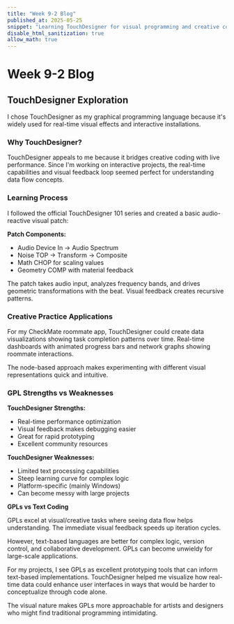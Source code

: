 ```yaml
---
title: "Week 9-2 Blog"
published_at: 2025-05-25
snippet: "Learning TouchDesigner for visual programming and creative coding"
disable_html_sanitization: true
allow_math: true
---
```


# Week 9-2 Blog

## TouchDesigner Exploration

I chose TouchDesigner as my graphical programming language because it's widely used for real-time visual effects and interactive installations.

### Why TouchDesigner?

TouchDesigner appeals to me because it bridges creative coding with live performance. Since I'm working on interactive projects, the real-time capabilities and visual feedback loop seemed perfect for understanding data flow concepts.

### Learning Process

I followed the official TouchDesigner 101 series and created a basic audio-reactive visual patch:

**Patch Components:**

- Audio Device In → Audio Spectrum
- Noise TOP → Transform → Composite
- Math CHOP for scaling values
- Geometry COMP with material feedback

The patch takes audio input, analyzes frequency bands, and drives geometric transformations with the beat. Visual feedback creates recursive patterns.

### Creative Practice Applications

For my CheckMate roommate app, TouchDesigner could create data visualizations showing task completion patterns over time. Real-time dashboards with animated progress bars and network graphs showing roommate interactions.

The node-based approach makes experimenting with different visual representations quick and intuitive.

### GPL Strengths vs Weaknesses

**TouchDesigner Strengths:**

- Real-time performance optimization
- Visual feedback makes debugging easier
- Great for rapid prototyping
- Excellent community resources

**TouchDesigner Weaknesses:**

- Limited text processing capabilities
- Steep learning curve for complex logic
- Platform-specific (mainly Windows)
- Can become messy with large projects

**GPLs vs Text Coding**

GPLs excel at visual/creative tasks where seeing data flow helps understanding. The immediate visual feedback speeds up iteration cycles.

However, text-based languages are better for complex logic, version control, and collaborative development. GPLs can become unwieldy for large-scale applications.

For my projects, I see GPLs as excellent prototyping tools that can inform text-based implementations. TouchDesigner helped me visualize how real-time data could enhance user interfaces in ways that would be harder to conceptualize through code alone.

The visual nature makes GPLs more approachable for artists and designers who might find traditional programming intimidating.
